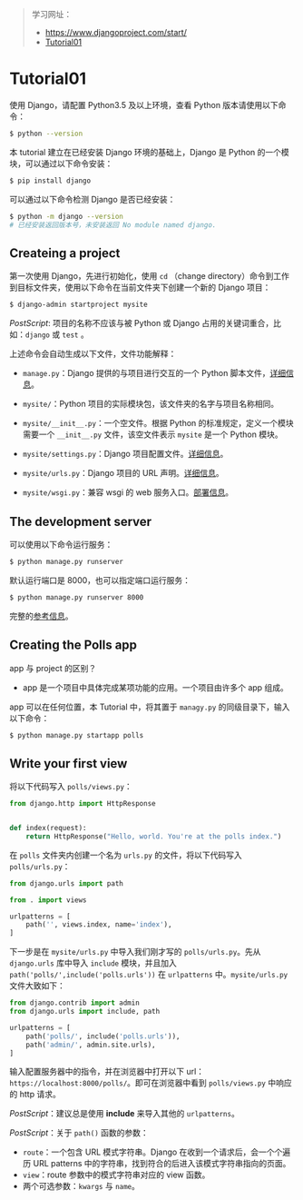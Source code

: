 > 学习网址：
> - https://www.djangoproject.com/start/
> - [Tutorial01](https://docs.djangoproject.com/en/2.1/intro/tutorial01/)

# Tutorial01

使用 Django，请配置 Python3.5 及以上环境，查看 Python 版本请使用以下命令：

```bash
$ python --version
```

本 tutorial 建立在已经安装 Django 环境的基础上，Django 是 Python 的一个模块，可以通过以下命令安装：

```bash
$ pip install django
```

可以通过以下命令检测 Django 是否已经安装：

```bash
$ python -m django --version
# 已经安装返回版本号，未安装返回 No module named django.
```

## Createing a project

第一次使用 Django，先进行初始化，使用 `cd` （change directory）命令到工作到目标文件夹，使用以下命令在当前文件夹下创建一个新的 Django 项目：

```bash
$ django-admin startproject mysite
```

*PostScript*: 项目的名称不应该与被 Python 或 Django 占用的关键词重合，比如：`django` 或 `test` 。

上述命令会自动生成以下文件，文件功能解释：

- `manage.py`：Django 提供的与项目进行交互的一个 Python 脚本文件，[详细信息](https://docs.djangoproject.com/en/2.1/ref/django-admin/)。
- `mysite/`：Python 项目的实际模块包，该文件夹的名字与项目名称相同。
- `mysite/__init__.py`：一个空文件。根据 Python 的标准规定，定义一个模块需要一个 `__init__.py` 文件，该空文件表示 `mysite` 是一个 Python 模块。
- `mysite/settings.py`：Django 项目配置文件。[详细信息](https://docs.djangoproject.com/en/2.1/topics/settings/)。

- `mysite/urls.py`：Django 项目的 URL 声明。[详细信息](https://docs.djangoproject.com/en/2.1/topics/http/urls/)。
- `mysite/wsgi.py`：兼容 wsgi 的 web 服务入口。[部署信息](https://docs.djangoproject.com/en/2.1/howto/deployment/wsgi/)。

## The development server

可以使用以下命令运行服务：

```bash
$ python manage.py runserver
```

默认运行端口是 8000，也可以指定端口运行服务：

```bash
$ python manage.py runserver 8000
```

完整的[参考信息](https://docs.djangoproject.com/en/2.1/ref/django-admin/#django-admin-runserver)。

## Creating the Polls app

app 与 project 的区别？

- app 是一个项目中具体完成某项功能的应用。一个项目由许多个 app 组成。

app 可以在任何位置，本 Tutorial 中，将其置于 `managy.py` 的同级目录下，输入以下命令：

```bash
$ python manage.py startapp polls
```

## Write your first view

将以下代码写入 `polls/views.py`：

```python
from django.http import HttpResponse


def index(request):
    return HttpResponse("Hello, world. You're at the polls index.")
```

在 `polls` 文件夹内创建一个名为 `urls.py` 的文件，将以下代码写入 `polls/urls.py`：

```python
from django.urls import path

from . import views

urlpatterns = [
    path('', views.index, name='index'),
]
```

下一步是在 `mysite/urls.py` 中导入我们刚才写的 `polls/urls.py`。先从 `django.urls` 库中导入 `include` 模块，并且加入 `path('polls/',include('polls.urls'))` 在 `urlpatterns` 中。`mysite/urls.py` 文件大致如下：

```python
from django.contrib import admin
from django.urls import include, path

urlpatterns = [
    path('polls/', include('polls.urls')),
    path('admin/', admin.site.urls),
]
```

输入配置服务器中的指令，并在浏览器中打开以下 url：`https://localhost:8000/polls/`。即可在浏览器中看到 `polls/views.py` 中响应的 http 请求。



*PostScript*：建议总是使用 **include** 来导入其他的 `urlpatterns`。

*PostScript*：关于 `path()` 函数的参数：

- `route`：一个包含 URL 模式字符串。Django 在收到一个请求后，会一个个遍历 URL patterns 中的字符串，找到符合的后进入该模式字符串指向的页面。
- `view`：route 参数中的模式字符串对应的 view 函数。
- 两个可选参数：`kwargs` 与 `name`。


